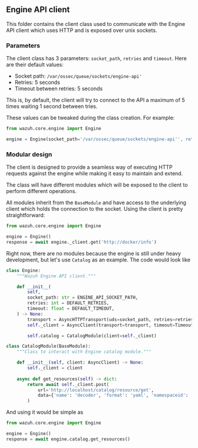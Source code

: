 ## Engine API client

This folder contains the client class used to communicate with the Engine API client which uses HTTP and is exposed over unix sockets.

### Parameters

The client class has 3 parameters: `socket_path`, `retries` and `timeout`. Here are their default values:

- Socket path: `/var/ossec/queue/sockets/engine-api'`
- Retries: 5 seconds
- Timeout between retries: 5 seconds

This is, by default, the client will try to connect to the API a maximum of 5 times waiting 1 second between tries.

These values can be tweaked during the class creation. For example:

```py
from wazuh.core.engine import Engine

engine = Engine(socket_path='/var/ossec/queue/sockets/engine-api'', retries=10, timeout=3)
```

### Modular design

The client is designed to provide a seamless way of executing HTTP requests against the engine while making it easy to maintain and extend.

The class will have different modules which will be exposed to the client to perform different operations.

All modules inherit from the `BaseModule` and have access to the underlying client which holds the connection to the socket. Using the client is pretty straightforward:

```py
from wazuh.core.engine import Engine

engine = Engine()
response = await engine._client.get('http://docker/info')
```

Right now, there are no modules because the engine is still under heavy development, but let's use `Catalog` as an example. The code would look like

```py
class Engine:
    """Wazuh Engine API client."""

    def __init__(
        self,
        socket_path: str = ENGINE_API_SOCKET_PATH,
        retries: int = DEFAULT_RETRIES,
        timeout: float = DEFAULT_TIMEOUT,
    ) -> None:
        transport = AsyncHTTPTransport(uds=socket_path, retries=retries)
        self._client = AsyncClient(transport=transport, timeout=Timeout(timeout))

        self.catalog = CatalogModule(client=self._client)

class CatalogModule(BaseModule):
    """Class to interact with Engine catalog module."""

    def __init__(self, client: AsyncClient) -> None:
        self._client = client
    
    async def get_resources(self) -> dict:
        return await self._client.post(
            url='http://localhost/catalog/resource/get',
            data={'name': 'decoder', 'format': 'yaml', 'namespaceid': 'system'}
        )
```

And using it would be simple as

```py
from wazuh.core.engine import Engine

engine = Engine()
response = await engine.catalog.get_resources()
```
